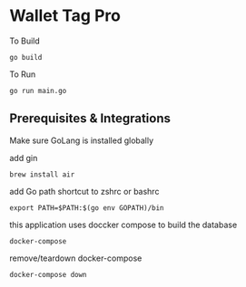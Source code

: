 # Wallet Tag Pro

To Build

```
go build
```

To Run

```
go run main.go
```


## Prerequisites & Integrations

Make sure GoLang is installed globally

add gin

```
brew install air
```

add Go path shortcut to zshrc or bashrc

```
export PATH=$PATH:$(go env GOPATH)/bin
```

this application uses doccker compose to build the database

```
docker-compose
```

remove/teardown docker-compose

```
docker-compose down
```

 
